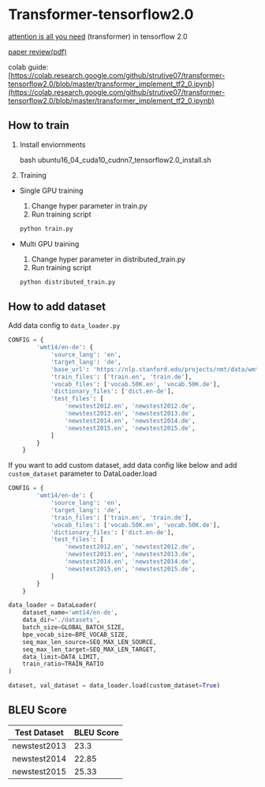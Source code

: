 # Transformer-tensorflow2.0

[attention is all you need](https://arxiv.org/pdf/1706.03762.pdf) (transformer) in tensorflow 2.0

[paper review(pdf)](https://github.com/strutive07/transformer-tensorflow2.0/blob/master/Attention%20is%20all%20you%20need.pdf)

colab guide: [https://colab.research.google.com/github/strutive07/transformer-tensorflow2.0/blob/master/transformer_implement_tf2_0.ipynb](https://colab.research.google.com/github/strutive07/transformer-tensorflow2.0/blob/master/transformer_implement_tf2_0.ipynb)



## How to train

1. Install enviornments

    bash ubuntu16_04_cuda10_cudnn7_tensorflow2.0_install.sh

2. Training

- Single GPU training
    1. Change hyper parameter in train.py
    2. Run training script

    ```bash
    python train.py
    ```

    

- Multi GPU training
    1. Change hyper parameter in distributed_train.py
    2. Run training script

    ```bash
    python distributed_train.py
    ```



## How to add dataset

Add data config to `data_loader.py`

```python
CONFIG = {
        'wmt14/en-de': {
            'source_lang': 'en',
            'target_lang': 'de',
            'base_url': 'https://nlp.stanford.edu/projects/nmt/data/wmt14.en-de/',
            'train_files': ['train.en', 'train.de'],
            'vocab_files': ['vocab.50K.en', 'vocab.50K.de'],
            'dictionary_files': ['dict.en-de'],
            'test_files': [
                'newstest2012.en', 'newstest2012.de',
                'newstest2013.en', 'newstest2013.de',
                'newstest2014.en', 'newstest2014.de',
                'newstest2015.en', 'newstest2015.de',
            ]
        }
    }
```

If you want to add custom dataset, add data config like below and add `custom_dataset` parameter to DataLoader.load

```python
CONFIG = {
        'wmt14/en-de': {
            'source_lang': 'en',
            'target_lang': 'de',
            'train_files': ['train.en', 'train.de'],
            'vocab_files': ['vocab.50K.en', 'vocab.50K.de'],
            'dictionary_files': ['dict.en-de'],
            'test_files': [
                'newstest2012.en', 'newstest2012.de',
                'newstest2013.en', 'newstest2013.de',
                'newstest2014.en', 'newstest2014.de',
                'newstest2015.en', 'newstest2015.de',
            ]
        }
    }

data_loader = DataLoader(
    dataset_name='wmt14/en-de',
    data_dir='./datasets',
    batch_size=GLOBAL_BATCH_SIZE,
    bpe_vocab_size=BPE_VOCAB_SIZE,
    seq_max_len_source=SEQ_MAX_LEN_SOURCE,
    seq_max_len_target=SEQ_MAX_LEN_TARGET,
    data_limit=DATA_LIMIT,
    train_ratio=TRAIN_RATIO
)

dataset, val_dataset = data_loader.load(custom_dataset=True)
```



## BLEU Score

| Test Dataset | BLEU Score |
| ------------ | ---------- |
| newstest2013 | 23.3       |
| newstest2014 | 22.85      |
| newstest2015 | 25.33      |

